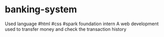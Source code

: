 # banking-system
Used language 
#html
#css
#spark foundation intern
A web development used to transfer money and check the transaction history
